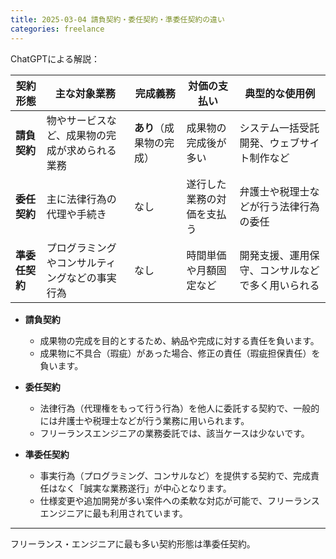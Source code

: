 ```yaml
---
title: 2025-03-04 請負契約・委任契約・準委任契約の違い
categories: freelance
---
```


ChatGPTによる解説：

| 契約形態       | 主な対象業務                                       | 完成義務               | 対価の支払い              | 典型的な使用例                                     |
|----------------|----------------------------------------------------|------------------------|---------------------------|----------------------------------------------------|
| **請負契約**   | 物やサービスなど、成果物の完成が求められる業務     | **あり**（成果物の完成） | 成果物の完成後が多い        | システム一括受託開発、ウェブサイト制作など          |
| **委任契約**   | 主に法律行為の代理や手続き                          | なし                   | 遂行した業務の対価を支払う | 弁護士や税理士などが行う法律行為の委任             |
| **準委任契約** | プログラミングやコンサルティングなどの事実行為       | なし                   | 時間単価や月額固定など       | 開発支援、運用保守、コンサルなどで多く用いられる   |

- **請負契約**
  - 成果物の完成を目的とするため、納品や完成に対する責任を負います。
  - 成果物に不具合（瑕疵）があった場合、修正の責任（瑕疵担保責任）を負います。

- **委任契約**
  - 法律行為（代理権をもって行う行為）を他人に委託する契約で、一般的には弁護士や税理士などが行う業務に用いられます。
  - フリーランスエンジニアの業務委託では、該当ケースは少ないです。

- **準委任契約**
  - 事実行為（プログラミング、コンサルなど）を提供する契約で、完成責任はなく「誠実な業務遂行」が中心となります。
  - 仕様変更や追加開発が多い案件への柔軟な対応が可能で、フリーランスエンジニアに最も利用されています。

---

フリーランス・エンジニアに最も多い契約形態は準委任契約。
